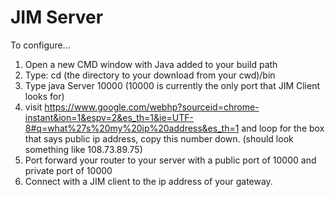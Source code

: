 JIM Server
==========
To configure...
1. Open a new CMD window with Java added to your build path
2. Type: cd (the directory to your download from your cwd)/bin
3. Type java Server 10000 (10000 is currently the only port that JIM Client looks for)
4. visit https://www.google.com/webhp?sourceid=chrome-instant&ion=1&espv=2&es_th=1&ie=UTF-8#q=what%27s%20my%20ip%20address&es_th=1 and loop for the box that says public ip address, copy this number down. (should look something like 108.73.89.75)
5. Port forward your router to your server with a public port of 10000 and private port of 10000
6. Connect with a JIM client to the ip address of your gateway.
